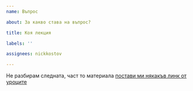 ```yaml
---
name: Въпрос

about: За какво става на въпрос?

title: Коя лекция

labels: ''

assignees: nickkostov

---
```


Не разбирам следната, част то материала [постави ми някакъв линк от уроците]()

